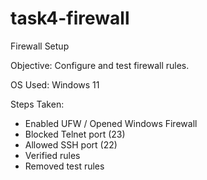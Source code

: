 # task4-firewall
Firewall Setup

Objective:
Configure and test firewall rules.

OS Used: Windows 11

Steps Taken:
- Enabled UFW / Opened Windows Firewall
- Blocked Telnet port (23)
- Allowed SSH port (22)
- Verified rules
- Removed test rules

